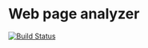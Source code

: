 # Web page analyzer

[![Build Status](https://travis-ci.org/orion122/project-lvl3-s142.svg?branch=master)](https://travis-ci.org/orion122/project-lvl3-s142)